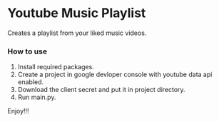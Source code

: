 # Youtube Music Playlist
Creates a playlist from your liked music videos.

### How to use

1. Install required packages.
2. Create a project in google devloper console with youtube data api enabled.
4. Download the client secret and put it in project directory.
3. Run main.py.

Enjoy!!!

